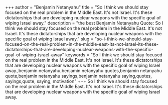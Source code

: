 +++
author = "Benjamin Netanyahu"
title = "So I think we should stay focused on the real problem in the Middle East. It's not Israel. It's these dictatorships that are developing nuclear weapons with the specific goal of wiping Israel away."
description = "the best Benjamin Netanyahu Quote: So I think we should stay focused on the real problem in the Middle East. It's not Israel. It's these dictatorships that are developing nuclear weapons with the specific goal of wiping Israel away."
slug = "so-i-think-we-should-stay-focused-on-the-real-problem-in-the-middle-east-its-not-israel-its-these-dictatorships-that-are-developing-nuclear-weapons-with-the-specific-goal-of-wiping-israel-away"
keywords = "So I think we should stay focused on the real problem in the Middle East. It's not Israel. It's these dictatorships that are developing nuclear weapons with the specific goal of wiping Israel away.,benjamin netanyahu,benjamin netanyahu quotes,benjamin netanyahu quote,benjamin netanyahu sayings,benjamin netanyahu saying,quotes, sayings,quote, saying, motivation"
+++
So I think we should stay focused on the real problem in the Middle East. It's not Israel. It's these dictatorships that are developing nuclear weapons with the specific goal of wiping Israel away.
